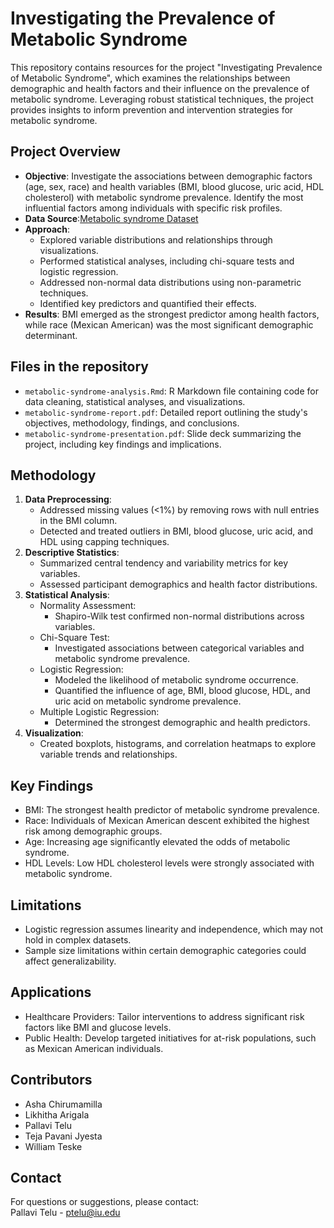 # Investigating the Prevalence of Metabolic Syndrome
This repository contains resources for the project "Investigating Prevalence of Metabolic Syndrome", which examines the relationships between demographic and health factors and their influence on the prevalence of metabolic syndrome. Leveraging robust statistical techniques, the project provides insights to inform prevention and intervention strategies for metabolic syndrome.

## Project Overview
- **Objective**: Investigate the associations between demographic factors (age, sex, race) and health variables (BMI, blood glucose, uric acid, HDL cholesterol) with metabolic syndrome prevalence. Identify the most influential factors among individuals with specific risk profiles.
- **Data Source**:[Metabolic syndrome Dataset](https://www.kaggle.com/datasets/antimoni/metabolic-syndrome)
- **Approach**:
  - Explored variable distributions and relationships through visualizations.
  - Performed statistical analyses, including chi-square tests and logistic regression.
  - Addressed non-normal data distributions using non-parametric techniques.
  - Identified key predictors and quantified their effects.
- **Results**: BMI emerged as the strongest predictor among health factors, while race (Mexican American) was the most significant demographic determinant.
  
## Files in the repository

- `metabolic-syndrome-analysis.Rmd`: R Markdown file containing code for data cleaning, statistical analyses, and visualizations.
- `metabolic-syndrome-report.pdf`: Detailed report outlining the study's objectives, methodology, findings, and conclusions.
- `metabolic-syndrome-presentation.pdf`: Slide deck summarizing the project, including key findings and implications.

## Methodology

1. **Data Preprocessing**:
    - Addressed missing values (<1%) by removing rows with null entries in the BMI column.
    - Detected and treated outliers in BMI, blood glucose, uric acid, and HDL using capping techniques.
2. **Descriptive Statistics**:
   - Summarized central tendency and variability metrics for key variables.
   - Assessed participant demographics and health factor distributions.
3. **Statistical Analysis**:
   - Normality Assessment:
     - Shapiro-Wilk test confirmed non-normal distributions across variables.
   - Chi-Square Test:
     - Investigated associations between categorical variables and metabolic syndrome prevalence.
   - Logistic Regression:
     - Modeled the likelihood of metabolic syndrome occurrence.
     - Quantified the influence of age, BMI, blood glucose, HDL, and uric acid on metabolic syndrome prevalence.
   - Multiple Logistic Regression:
     - Determined the strongest demographic and health predictors.
4. **Visualization**:
   - Created boxplots, histograms, and correlation heatmaps to explore variable trends and relationships.
     
## Key Findings
- BMI: The strongest health predictor of metabolic syndrome prevalence.
- Race: Individuals of Mexican American descent exhibited the highest risk among demographic groups.
- Age: Increasing age significantly elevated the odds of metabolic syndrome.
- HDL Levels: Low HDL cholesterol levels were strongly associated with metabolic syndrome.
  
## Limitations
- Logistic regression assumes linearity and independence, which may not hold in complex datasets.
- Sample size limitations within certain demographic categories could affect generalizability.

## Applications
- Healthcare Providers: Tailor interventions to address significant risk factors like BMI and glucose levels.
- Public Health: Develop targeted initiatives for at-risk populations, such as Mexican American individuals.

## Contributors
- Asha Chirumamilla
- Likhitha Arigala
- Pallavi Telu
- Teja Pavani Jyesta
- William Teske

## Contact
For questions or suggestions, please contact:  
Pallavi Telu - [ptelu@iu.edu](mailto:ptelu@iu.edu)


